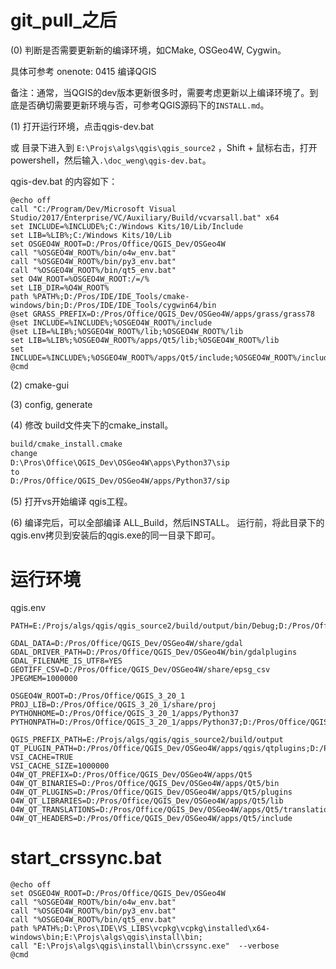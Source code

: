# git_pull_之后

(0) 判断是否需要更新新的编译环境，如CMake, OSGeo4W, Cygwin。

具体可参考 onenote: 0415 编译QGIS

备注：通常，当QGIS的dev版本更新很多时，需要考虑更新以上编译环境了。到底是否确切需要更新环境与否，可参考QGIS源码下的`INSTALL.md`。


(1) 打开运行环境，点击qgis-dev.bat

或
目录下进入到 `E:\Projs\algs\qgis\qgis_source2` ，Shift + 鼠标右击，打开powershell，然后输入`.\doc_weng\qgis-dev.bat`。

qgis-dev.bat 的内容如下：
```
@echo off
call "C:/Program/Dev/Microsoft Visual Studio/2017/Enterprise/VC/Auxiliary/Build/vcvarsall.bat" x64
set INCLUDE=%INCLUDE%;C:/Windows Kits/10/Lib/Include
set LIB=%LIB%;C:/Windows Kits/10/Lib
set OSGEO4W_ROOT=D:/Pros/Office/QGIS_Dev/OSGeo4W
call "%OSGEO4W_ROOT%/bin/o4w_env.bat"
call "%OSGEO4W_ROOT%/bin/py3_env.bat"
call "%OSGEO4W_ROOT%/bin/qt5_env.bat"
set O4W_ROOT=%OSGEO4W_ROOT:/=/%
set LIB_DIR=%O4W_ROOT%
path %PATH%;D:/Pros/IDE/IDE_Tools/cmake-windows/bin;D:/Pros/IDE/IDE_Tools/cygwin64/bin
@set GRASS_PREFIX=D:/Pros/Office/QGIS_Dev/OSGeo4W/apps/grass/grass78
@set INCLUDE=%INCLUDE%;%OSGEO4W_ROOT%/include
@set LIB=%LIB%;%OSGEO4W_ROOT%/lib;%OSGEO4W_ROOT%/lib
set LIB=%LIB%;%OSGEO4W_ROOT%/apps/Qt5/lib;%OSGEO4W_ROOT%/lib
set INCLUDE=%INCLUDE%;%OSGEO4W_ROOT%/apps/Qt5/include;%OSGEO4W_ROOT%/include
@cmd

```

(2) cmake-gui

(3) config,  generate

(4) 修改 build文件夹下的cmake_install。

```bash
build/cmake_install.cmake
change
D:\Pros\Office\QGIS_Dev\OSGeo4W\apps\Python37\sip
to
D:/Pros/Office/QGIS_Dev/OSGeo4W/apps/Python37/sip
```

(5) 打开vs开始编译 qgis工程。

(6) 编译完后，可以全部编译 ALL_Build，然后INSTALL。
运行前，将此目录下的qgis.env拷贝到安装后的qgis.exe的同一目录下即可。


# 运行环境

qgis.env

```
PATH=E:/Projs/algs/qgis/qgis_source2/build/output/bin/Debug;D:/Pros/Office/QGIS_Dev/OSGeo4W/apps/Python37;D:/Pros/Office/QGIS_Dev/OSGeo4W/apps/Python37/Scripts;D:/Pros/Office/QGIS_Dev/OSGeo4W/apps/qt5/bin;D:/Pros/Office/QGIS_Dev/OSGeo4W;C:/Windows/system32;C:/Windows;C:/Windows/system32/WBem

GDAL_DATA=D:/Pros/Office/QGIS_Dev/OSGeo4W/share/gdal
GDAL_DRIVER_PATH=D:/Pros/Office/QGIS_Dev/OSGeo4W/bin/gdalplugins
GDAL_FILENAME_IS_UTF8=YES
GEOTIFF_CSV=D:/Pros/Office/QGIS_Dev/OSGeo4W/share/epsg_csv
JPEGMEM=1000000

OSGEO4W_ROOT=D:/Pros/Office/QGIS_3_20_1
PROJ_LIB=D:/Pros/Office/QGIS_3_20_1/share/proj
PYTHONHOME=D:/Pros/Office/QGIS_3_20_1/apps/Python37
PYTHONPATH=D:/Pros/Office/QGIS_3_20_1/apps/Python37;D:/Pros/Office/QGIS_3_20_1/apps/Python37/Scripts

QGIS_PREFIX_PATH=E:/Projs/algs/qgis/qgis_source2/build/output
QT_PLUGIN_PATH=D:/Pros/Office/QGIS_Dev/OSGeo4W/apps/qgis/qtplugins;D:/Pros/Office/QGIS_Dev/OSGeo4W/apps/qt5/plugins
VSI_CACHE=TRUE
VSI_CACHE_SIZE=1000000
O4W_QT_PREFIX=D:/Pros/Office/QGIS_Dev/OSGeo4W/apps/Qt5
O4W_QT_BINARIES=D:/Pros/Office/QGIS_Dev/OSGeo4W/apps/Qt5/bin
O4W_QT_PLUGINS=D:/Pros/Office/QGIS_Dev/OSGeo4W/apps/Qt5/plugins
O4W_QT_LIBRARIES=D:/Pros/Office/QGIS_Dev/OSGeo4W/apps/Qt5/lib
O4W_QT_TRANSLATIONS=D:/Pros/Office/QGIS_Dev/OSGeo4W/apps/Qt5/translations
O4W_QT_HEADERS=D:/Pros/Office/QGIS_Dev/OSGeo4W/apps/Qt5/include
```


# start_crssync.bat
```
@echo off
set OSGEO4W_ROOT=D:/Pros/Office/QGIS_Dev/OSGeo4W
call "%OSGEO4W_ROOT%/bin/o4w_env.bat"
call "%OSGEO4W_ROOT%/bin/py3_env.bat"
call "%OSGEO4W_ROOT%/bin/qt5_env.bat"
path %PATH%;D:\Pros\IDE\VS_LIBS\vcpkg\vcpkg\installed\x64-windows\bin;E:\Projs\algs\qgis\install\bin;
call "E:\Projs\algs\qgis\install\bin\crssync.exe"  --verbose
@cmd
```
